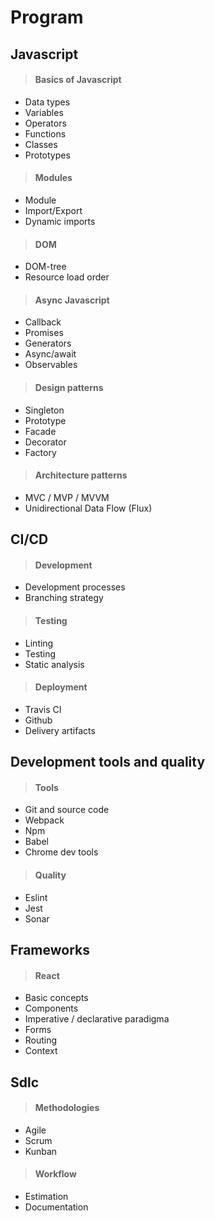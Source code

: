# Program
## Javascript
>#### Basics of Javascript

- Data types
- Variables
- Operators
- Functions
- Classes
- Prototypes

>#### Modules

- Module
- Import/Export
- Dynamic imports

>#### DOM

- DOM-tree
- Resource load order

>#### Async Javascript

- Callback
- Promises
- Generators
- Async/await
- Observables

>#### Design patterns

- Singleton
- Prototype
- Facade
- Decorator
- Factory

>#### Architecture patterns

- MVC / MVP / MVVM
- Unidirectional Data Flow (Flux)


## CI/CD
>#### Development

- Development processes
- Branching strategy

>#### Testing

- Linting
- Testing
- Static analysis

>#### Deployment

- Travis CI
- Github
- Delivery artifacts

## Development tools and quality
>#### Tools

- Git and source code
- Webpack
- Npm
- Babel
- Chrome dev tools

>#### Quality

- Eslint
- Jest
- Sonar

## Frameworks
>#### React

- Basic concepts
- Components
- Imperative / declarative paradigma
- Forms
- Routing
- Context

## Sdlc
>#### Methodologies

- Agile
- Scrum
- Kunban

>#### Workflow

- Estimation
- Documentation
